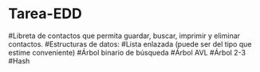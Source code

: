 # Tarea-EDD
#Libreta de contactos que permita guardar, buscar, imprimir y eliminar contactos.
  #Estructuras de datos:
    #Lista enlazada (puede ser del tipo que estime conveniente)
    #Árbol binario de búsqueda
    #Árbol AVL
    #Árbol 2-3
    #Hash
